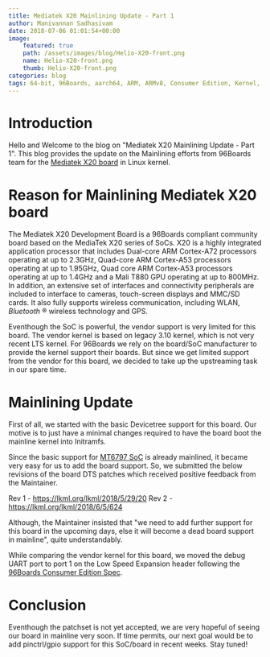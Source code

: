 ```yaml
---
title: Mediatek X20 Mainlining Update - Part 1
author: Manivannan Sadhasivam
date: 2018-07-06 01:01:54+00:00
image:
    featured: true
    path: /assets/images/blog/Helio-X20-front.png
    name: Helio-X20-front.png
    thumb: Helio-X20-front.png
categories: blog
tags: 64-bit, 96Boards, aarch64, ARM, ARMv8, Consumer Edition, Kernel, Linux, Mediatek X20, MediaTek, Helio X20, SoC, Mainlining, Devicetree, DecaCore
---
```


# Introduction

Hello and Welcome to the blog on "Mediatek X20 Mainlining Update - Part 1". This
blog provides the update on the Mainlining efforts from 96Boards team for the
[Mediatek X20 board](https://www.96boards.org/product/mediatek-x20/) in Linux kernel.

# Reason for Mainlining Mediatek X20 board

The Mediatek X20 Development Board is a 96Boards compliant community board based on the MediaTek X20 series of SoCs. X20 is a highly integrated application processor that includes Dual-core ARM Cortex-A72 processors operating at up to 2.3GHz, Quad-core ARM Cortex-A53 processors operating at up to 1.95GHz, Quad core ARM Cortex-A53 processors operating at up to 1.4GHz and a Mali T880 GPU operating at up to 800MHz. In addition, an extensive set of interfaces and connectivity peripherals are included to interface to cameras, touch-screen displays and MMC/SD cards. It also fully supports wireless communication, including WLAN, _Bluetooth_ ® wireless technology and GPS.

Eventhough the SoC is powerful, the vendor support is very limited for this board.
The vendor kernel is based on legacy 3.10 kernel, which is not very recent LTS
kernel. For 96Boards we rely on the board/SoC manufacturer to provide the kernel
support their boards. But since we get limited support from the vendor for this
board, we decided to take up the upstreaming task in our spare time.

# Mainlining Update

First of all, we started with the basic Devicetree support for this board.
Our motive is to just have a minimal changes required to have the board boot
the mainline kernel into Initramfs.

Since the basic support for [MT6797 SoC](https://github.com/torvalds/linux/blob/master/arch/arm64/boot/dts/mediatek/mt6797.dtsi) is already mainlined, it became very
easy for us to add the board support. So, we submitted the below revisions
of the board DTS patches which received positive feedback from the Maintainer.

Rev 1 - https://lkml.org/lkml/2018/5/29/20
Rev 2 - https://lkml.org/lkml/2018/6/5/624

Although, the Maintainer insisted that "we need to add further support for this
board in the upcoming days, else it will become a dead board support in
mainline", quite understandably.

While comparing the vendor kernel for this board, we moved the debug UART port
to port 1 on the Low Speed Expansion header following the [96Boards Consumer
Edition Spec](https://linaro.co/ce-specification).

# Conclusion

Eventhough the patchset is not yet accepted, we are very hopeful of seeing
our board in mainline very soon. If time permits, our next goal would be to
add pinctrl/gpio support for this SoC/board in recent weeks. Stay tuned!

